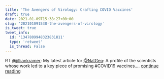 ```yaml
---
title: 'The Avengers of Virology: Crafting COVID Vaccines'
draft: true
date: 2021-01-09T15:38:27+00:00
slug: '202101091538-the-avengers-of-virology'
is_tweet: true
tweet_info:
  id: '1347809948323831811'
  type: 'retweet'
  is_thread: False
---
```




RT [@jilliankramer](https://x.com/jilliankramer): My latest article for [@NatGeo](https://x.com/NatGeo): A profile of the scientists whose work led to a key piece of promising #COVID19 vaccines.… [continue reading](https://x.com/sytelus/status/1347809948323831811)
